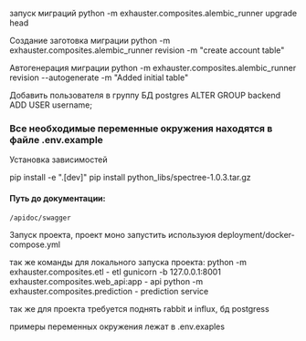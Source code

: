 
запуск миграций
python -m exhauster.composites.alembic_runner upgrade head

Создание заготовка миграции 
python -m exhauster.composites.alembic_runner revision -m "create account table"

Автогенерация миграции
python -m exhauster.composites.alembic_runner revision --autogenerate -m "Added initial table"

Добавить пользователя в группу БД postgres
ALTER GROUP backend ADD USER username;

### Все необходимые переменные окружения находятся в файле .env.example


Установка зависимостей

pip install -e ".[dev]"
pip install python_libs/spectree-1.0.3.tar.gz

#### Путь до документации:
`/apidoc/swagger`

Запуск проекта, проект моно запустить используюя deployment/docker-compose.yml

так же команды для локального запуска проекта:
python -m exhauster.composites.etl - etl
gunicorn -b 127.0.0.1:8001 exhauster.composites.web_api:app - api
python -m exhauster.composites.prediction - prediction service

так же для проекта требуется поднять rabbit и influx, бд postgress 

примеры переменных окружения лежат в .env.exaples